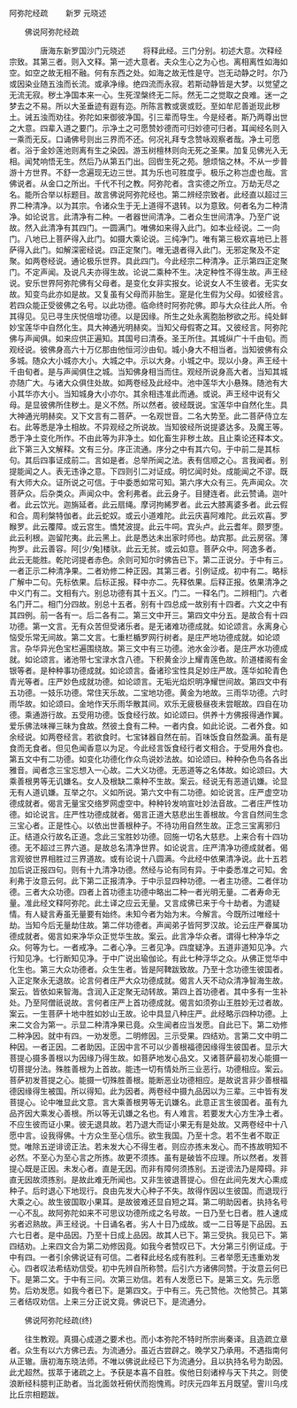   阿弥陀经疏
　　新罗 元晓述




　　佛说阿弥陀经疏

　　　　唐海东新罗国沙门元晓述
　　将释此经。三门分别。初述大意。次释经宗致。其第三者。则入文释。第一述大意者。夫众生心之为心也。离相离性如海如空。如空之故无相不融。何有东西之处。如海之故无性是守。岂无动静之时。尔乃或因染业随五浊而长流。或承净缘。绝四流而永寂。若斯动静皆是大梦。以觉望之无流无寂。秽土净国本来一心。生死涅槃终无二际。然无二之觉取之良难。迷一之梦去之不易。所以大圣垂迹有遐有迩。所陈言教或褒或贬。至如牟尼善逝现此秽土。诫五浊而劝往。弥陀如来御彼净国。引三辈而导生。今是经者。斯乃两尊出世之大意。四辈入道之要门。示净土之可愿赞妙德而可归妙德可归者。耳闻经名则入一乘而无反。口诵佛号则出三界而不还。何况礼拜专念赞咏观察者哉。净土可愿者。浴于金妙莲池则离有生之染因。游玉树檀林则向无死之圣果。加复见佛光入无相。闻梵响悟无生。然后乃从第五门出。回辔生死之苑。憩烦恼之林。不从一步普游十方世界。不舒一念遍现无边三世。其为乐也可胜度乎。极乐之称岂虚也哉。言佛说者。从金口之所出。千代不刊之教。阿弥陀者。含实德之所立。万劫无尽之名。能所合举以标题目。故言佛说阿弥陀经也。第二辨经宗致者。此经直以超过三界二种清净。以为其宗。令诸众生于无上道得不退转。以为意致。何者名为二种清净。如论说言。此清净有二种。一者器世间清净。二者众生世间清净。乃至广说故。然入此清净有其四门。一圆满门。唯佛如来得入此门。如本业经说。二一向门。八地已上菩萨得入此门。如摄大乘论说。三纯净门。唯有第三极欢喜地已上菩萨得入此门。如解深密经说。四正定聚门。唯无退者得入此门。无邪定聚及不定聚。如两卷经说。通论极乐世界。具此四门。今此经宗二种清净。正示第四正定聚门。不定声闻。及说凡夫亦得生故。论说二乘种不生。决定种性不得生故。声王经说。安乐世界阿弥陀佛有父母者。是变化女非实报女。论说女人不生彼者。无实女故。知变鸟此亦如是故。又复虽有父母而非胎生。寔是化生假为父母。如彼经言。若四众能正受彼佛之名号。以此功德。临命终时阿弥陀佛。即与大众往此人所。令其得见。见已寻生庆悦倍增功德。以是因缘。所生之处永离胞胎秽欲之形。纯处鲜妙宝莲华中自然化生。具大神通光明赫奕。当知父母假寄之耳。又彼经言。阿弥陀佛与声闻俱。如来应供正遍知。其国号曰清泰。圣王所住。其城纵广十千由旬。而观经说。彼佛身高六十万亿那由他恒河沙由旬。城小身大不相当者。当知彼佛有众多城。随众大小城亦大小。大城之中。示以大身。小城之中。现以小身。声王经十千由旬者。是与声闻俱住之城。当知佛身相当而住。观经所说身高大者。当知其城亦随广大。与诸大众俱住处故。如两卷经及此经中。池中莲华大小悬殊。随池有大小其华亦大小。当知城身大小亦尔。其余相违准此而通。或说。声王经中说有父母。是显彼佛所住秽土。是义不然。所以然者。彼经既说。宝莲华中自然化生。具大神通光明赫奕。又下文言有二菩萨。一名观世音。二名大势至。此二菩萨侍立左右。此等悉是净土相故。不异观经之所说故。当知彼经所说提婆达多。及魔王等。悉于净土变化所作。不由此等为非净土。如化畜生非秽土故。且止乘论还释本文。此下第三入文解释。文有三分。序正流通。序分之中有其六句。于中前二是其标句。其后四事证成前二。言如是者。总举所闻之法。表有信顺之心。言我闻者。别提能闻之人。表无违诤之意。下四则引二对证成。明忆闻时处。成能闻之不谬。既有大师大众。证所说之可信。于中委悉如常可知。第六序大众有三。先声闻众。次菩萨众。后杂类众。声闻众中。舍利弗者。此云身子。目揵连者。此云赞诵。迦叶者。此云饮光。迦旃延者。此云扇绳。摩诃拘絺罗者。此云大膝离婆多者。此云假和合。周利槃特伽者。此云蛇奴。或云小道难陀。此云庆喜阿难陀。此云欢喜。罗睺罗。此云覆障。或云宫生。憍梵波提。此云牛呞。宾头卢。此云耆年。颇罗堕。此云利根。迦留陀夷。此云黑上。此是悉达未出家时师也。劫宾那。此云房宿。薄拘罗。此云善容。阿[少/兔]楼驮。此云无贫。或云如意。菩萨众中。阿逸多者。此云无能胜。乾陀诃提者赤色。余则可知尔时佛告已下。第二正说分。于中有三。一者正示二种清净果。二者劝修二种正因。其第三者。引例证成。初中有二。略标广解中二句。先标依果。后标正报。释中亦二。先释依果。后释正报。依果清净之中义门有二。文相有六。别总功德有其十五义。门二。一释名门。二辨相门。六者名门开二。相门分四故。别总十五者。别有十四总成一故别有十四者。六文之中有其四例。前一各有一。后二各有二。第三文中开三。第四文中分五。是故合有十四功德。第一文言。无有众苦但受诸乐者。是无诸难功德成就。如论颂言。永离身心恼受乐常无间故。第二文言。七重栏楯罗网行树者。是庄严地功德成就。如论颂言。杂华异光色宝栏遍围绕故。第三文中有三功德。池水金沙者。是庄严水功德成就。如论颂言。诸池带七宝渌水含八德。下积黄金沙上耀青莲色故。阶道楼阁有金银等者。是种种事功德成就。如论颂言。备诸珍宝性具足妙庄严故。莲华如轮青色青光等者。庄严妙色成就功德。如论颂言。无垢光焰炽明净耀世间故。第四文中有五功德。一妓乐功德。常住天乐故。二宝地功德。黄金为地故。三雨华功德。六时雨华故。如论颂曰。金地作天乐雨华散其间。欢乐无疲极昼夜未尝眠故。四自在功德。乘通游行故。五受用功德。饭食经行故。如论颂曰。供养十方佛报得通作翼。爱乐佛法味禅三昧为食故。然彼土食有二种。一者内食。如此论说。二者外食。如余经说。如两卷经言。若欲食时。七宝钵器自然在前。百味饭食自然盈满。虽有是食而无食者。但见色闻香意以为足。今此经言饭食经行者文相合。于受用外食也。第五文中有二功德。如变化功德化作众鸟说妙法故。如论颂曰。种种杂色鸟各各出雅音。闻者念三宝忘想入一心故。二大义功德。无恶道等之名体故。如论颂曰。大乘善根男等无讥嫌名。女人及根缺二乘种不生故。案云。经说无有恶道讥嫌。论显无有人道讥嫌。互举之尔。义如所说。第六文中有二功德。如论说言。庄严虚空功德成就者。偈言无量宝交络罗网虚空中。种种铃发响宣吐妙法音故。二者庄严性功德。如论说言。庄严性功德成就者。偈言正道大慈悲出生善根故。今言自然间生念三宝心者。正是性心。以依出世善根种子。不待功用自然生故。正念三宝离邪归正。结道众行故名正道。念此三宝胜妙功德。回施一切名大慈悲。上来合有十四功德。无不超过三界六道。是故总名清净世界。如论说言。庄严清净功德成就者。偈言观彼世界相胜过三界道故。或有论说十八圆满。今此经中依果清净说。此十五若加后说正报四句。则有十九清净功德。然经与论有同有异。于中委悉准之可知。舍利弗于汝意云何。此下第二正报清净。于中示显四种功德。一者主功德。二者伴功德。三者大众功德。四者上首功德主功德中略出二种一者光明无量。二者寿命无量。准此经文释阿弥陀。此土译之应云无量。又言成佛已来于今十劫者。为遣疑情。有人疑言寿虽无量要有始终。未知今者为始为末。今解言。今既所过唯经十劫。当知今后无量劫住故。第二伴功德者。声闻弟子皆阿罗汉故。论云庄严眷属功德成就者。偈言如来净华众正觉华生故。案云。此言净华众者。谓得七种净华之众。何等为七。一者戒净。二者心净。三者见净。四度疑净。五道非道知见净。六行知见净。七行断知见净。于中广说出瑜伽论。有此七种浮华之众。从佛正觉华中化生也。第三大众功德者。众生生者。皆是阿鞞跋致故。乃至十念功德生彼国者。入正定聚永无退故。论言何者庄严大众功德成就。偈言人天不动众清净智海生故。案云。皆依如来智海。含润入正定聚无动转故。第四上首功德者。其中多有一生补处。乃至阿僧祇说故。言何者庄严上首功德成就。偈言如须弥山王胜妙无过者故。案云。一生菩萨十地中胜如妙山王故。论中具显八种庄严。此经略示四种功德。上来二文合为第一。示显二种清净果已竟。众生闻者应当发愿。自此已下。第二劝修二种净因。就中有四。一劝发愿。二明修因。三示受果。四结劝。言第二文中明二种因。一者正因。二者助因。正因中言不可以少善根福德因缘得生彼国者。显示大菩提心摄多善根以为因缘乃得生故。如菩萨地发心品文。又诸菩萨最初发心能摄一切菩提分法。殊胜善根为上首故。能违一切有情处所三业恶行。功德相应。案云。菩萨初发菩提之心。能摄一切殊胜善根。能断恶业功德相应。是故说言非少善根福德因缘得生被国。所以得知。此为因者。两卷经中摄九品因以为三辈。三中皆有发菩提心。论中唯显此文意。言大乘善根男等无讥嫌名。此意正言生彼国者。虽有九品齐因大乘发心善根。所以等无讥嫌之名也。有人难言。若要发大心方生净土者。不应生彼而证小果。彼无退具故。若乃退大而证小果无有是处故。又两卷经中十八愿中言。设我得佛。十方众生至心信乐。欲生我国。乃至十念。若不生者不取正觉。唯除五逆诽谤正法。若未发大心不得生者。则应亦拣未发心。而不拣故明知不必然。不至心为至心言之所拣。故更不须拣。虽有是破皆不应理。所以然者。发菩提心既是正因。未发心者。直是无因。而非有障何须拣别。五逆谤法乃是障碍。非直无因故须拣别。是故此难无所闻也。又非生彼退菩提心。但在此间先发大心熏成种子。后时退心下地现行。良由先发大心种子不失。故得作因以生彼国。而退现行大乘之心。故生彼国取小果耳。是故彼难还显自短之耳。第二明助因者。执持名号一心不乱。故阿弥陀如来不可思议功德所成之名号故。一日乃至七日者。胜人速成劣者迟熟故。声王经说。十日诵名者。劣人十日乃成故。或一二日等是下品因。五六七日者。是中品因。乃至十日成上品因。故其人已下。第三受执。我见已下。第四结劝。上来四文合为第二劝修因竟。如我今者赞叹已下。大分第三引例证成。于中有四。一者引余佛说证有可信。二者释此经名成有胜利。三者举愿无违重劝发心。四者叹法希结劝信受。初中先辨自所称赞。后引六方诸佛同赞。于汝意云何已下。是第二文。于中有三问。次第三劝信。若有人发愿已下。是第三文。先示愿势。后劝发愿。如我今者已下。是第四文。于中有三。先己赞他。次他赞己。其第三者结叹劝信。上来三分正说文竟。佛说已下。是流通分。

　　佛说阿弥陀经疏(终)

　　往生教观。真摄心成道之要术也。而小本弥陀不特时所宗尚秦译。且造疏立章者。众生有以六方佛已去。为流通分。虽近古尝辟之。晚学又乃承用。不遇指南何从正辙。唐初海东晓法师。不唯以佛说此经已下为流通分。且以执持名号为助因。此尤超然。拔萃于诸疏之上。予获是本喜不自胜。俟他日刻诸梓与天下共之。则使浪断经科臆判正助者。当北面敛衽俯伏而抱愧焉。时庆元四年五月既望。霅川乌戌比丘宗相题跋。

